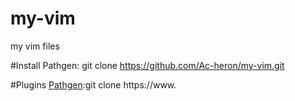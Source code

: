 # my-vim
my vim files

#Install
Pathgen:
git clone https://github.com/Ac-heron/my-vim.git

#Plugins
[Pathgen](www.baidu.com):git clone https://www.
